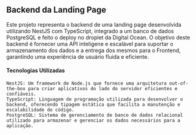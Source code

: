 ## Backend da Landing Page

Este projeto representa o backend de uma landing page desenvolvida utilizando NestJS com TypeScript, integrado a um banco de dados PostgreSQL e feito o deploy no droplet da Digital Ocean. O objetivo deste backend é fornecer uma API inteligene e escalável para suportar o armazenamento dos dados e a entrega dos mesmos para o Frontend, garantindo uma experiência de usuário fluida e eficiente.

#### Tecnologias Utilizadas

    NestJS: Um framework de Node.js que fornece uma arquitetura out-of-the-box para criar aplicativos do lado do servidor eficientes e confiáveis.
    TypeScript: Linguagem de programação utilizada para desenvolver o backend, oferecendo tipagem estática que facilita a manutenção e escalabilidade do código.
    PostgreSQL: Sistema de gerenciamento de banco de dados relacional utilizado para armazenar e gerenciar os dados necessários para a aplicação.

